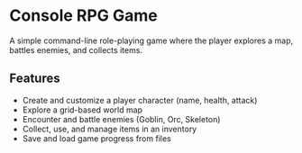 # Console RPG Game
A simple command-line role-playing game where the player explores a map, battles enemies, and collects items.

## Features
- Create and customize a player character (name, health, attack)
- Explore a grid-based world map
- Encounter and battle enemies (Goblin, Orc, Skeleton)
- Collect, use, and manage items in an inventory
- Save and load game progress from files